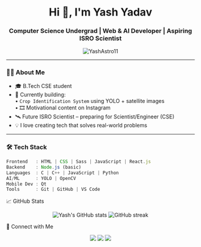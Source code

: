 <h1 align="center">Hi 👋, I'm Yash Yadav</h1>
<h3 align="center">Computer Science Undergrad | Web & AI Developer | Aspiring ISRO Scientist</h3>

<p align="center">
  <img src="https://komarev.com/ghpvc/?username=YashAstro11&label=Profile%20views&color=0e75b6&style=flat" alt="YashAstro11" />
</p>

---

### 👨‍💻 About Me
- 🎓 B.Tech CSE student  
- 🚀 Currently building:   
  • `Crop Identification System` using YOLO + satellite images  
  • 🎞️ Motivational content on Instagram  
- 🛰️ Future ISRO Scientist – preparing for Scientist/Engineer (CSE)  
- 💡 I love creating tech that solves real-world problems  

---

### 🛠️ Tech Stack
```ts
Frontend   : HTML | CSS | Sass | JavaScript | React.js  
Backend    : Node.js (basic)  
Languages  : C | C++ | JavaScript | Python  
AI/ML      : YOLO | OpenCV  
Mobile Dev : Qt 
Tools      : Git | GitHub | VS Code   

 ```
📈 GitHub Stats
<p align="center"> <img src="https://github-readme-stats.vercel.app/api?username=YashAstro11&show_icons=true&theme=radical" alt="Yash's GitHub stats" /> <img src="https://github-readme-streak-stats.herokuapp.com?user=YashAstro11&theme=radical&date_format=M%20j%5B%2C%20Y%5D" alt="GitHub streak" /> </p>

🔗 Connect with Me
<p align="center"> <a href="https://www.linkedin.com/in/yashyadav-cse" target="_blank"><img src="https://img.shields.io/badge/LinkedIn-blue?logo=linkedin&style=for-the-badge" /></a> <a href="https://github.com/YashAstro11" target="_blank"><img src="https://img.shields.io/badge/GitHub-black?logo=github&style=for-the-badge" /></a> <a href="https://instagram.com/your_insta" target="_blank"><img src="https://img.shields.io/badge/Instagram-pink?logo=instagram&style=for-the-badge" /></a> </p>

